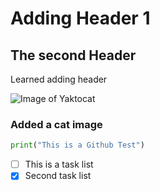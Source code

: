 # Adding Header 1
## The second Header 




Learned adding header



![Image of Yaktocat](https://octodex.github.com/images/yaktocat.png)
### Added a cat image




```python
print("This is a Github Test")
```

- [ ] This is a task list
- [x] Second task list
